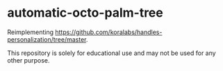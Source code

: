 # automatic-octo-palm-tree
Reimplementing https://github.com/koralabs/handles-personalization/tree/master.

This repository is solely for educational use and may not be used for any other purpose.
